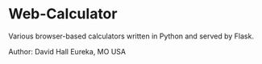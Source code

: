 Web-Calculator
=================

Various browser-based calculators written in Python and served by Flask.

Author: David Hall  Eureka, MO USA

